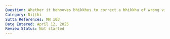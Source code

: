 ```yaml
---
Question: Whether it behooves bhikkhus to correct a bhikkhu of wrong view?
Category: Diṭṭhi
Sutta References: MN 103
Date Entered: April 12, 2025
Review Status: Not started
---
```

